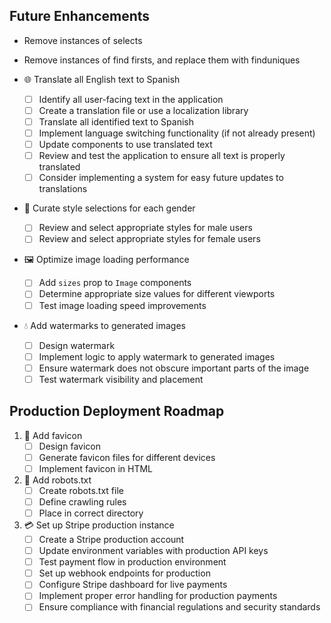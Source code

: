 ## Future Enhancements

- Remove instances of selects
- Remove instances of find firsts, and replace them with finduniques

- 🌐 Translate all English text to Spanish
  - [ ] Identify all user-facing text in the application
  - [ ] Create a translation file or use a localization library
  - [ ] Translate all identified text to Spanish
  - [ ] Implement language switching functionality (if not already present)
  - [ ] Update components to use translated text
  - [ ] Review and test the application to ensure all text is properly translated
  - [ ] Consider implementing a system for easy future updates to translations

- 🎨 Curate style selections for each gender
  - [ ] Review and select appropriate styles for male users
  - [ ] Review and select appropriate styles for female users

- 🖼️ Optimize image loading performance
  - [ ] Add `sizes` prop to `Image` components
  - [ ] Determine appropriate size values for different viewports
  - [ ] Test image loading speed improvements

- 💧 Add watermarks to generated images
  - [ ] Design watermark
  - [ ] Implement logic to apply watermark to generated images
  - [ ] Ensure watermark does not obscure important parts of the image
  - [ ] Test watermark visibility and placement

## Production Deployment Roadmap

1. 🎨 Add favicon
   - [ ] Design favicon
   - [ ] Generate favicon files for different devices
   - [ ] Implement favicon in HTML

2. 🤖 Add robots.txt
   - [ ] Create robots.txt file
   - [ ] Define crawling rules
   - [ ] Place in correct directory

3. 💳 Set up Stripe production instance
   - [ ] Create a Stripe production account
   - [ ] Update environment variables with production API keys
   - [ ] Test payment flow in production environment
   - [ ] Set up webhook endpoints for production
   - [ ] Configure Stripe dashboard for live payments
   - [ ] Implement proper error handling for production payments
   - [ ] Ensure compliance with financial regulations and security standards
